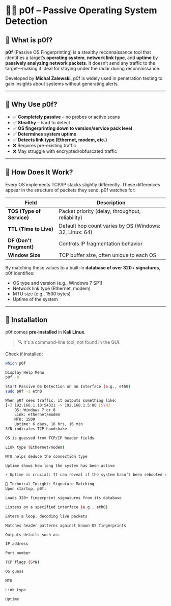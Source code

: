 # 🕵️‍♂️ p0f – Passive Operating System Detection

## 🧠 What is p0f?

**p0f** (Passive OS Fingerprinting) is a stealthy reconnaissance tool that identifies a target’s **operating system**, **network link type**, and **uptime** by **passively analyzing network packets**. It doesn’t send any traffic to the target—making it ideal for staying under the radar during reconnaissance.

Developed by **Michal Zalewski**, p0f is widely used in penetration testing to gain insights about systems without generating alerts.

---

## 🚦 Why Use p0f?

- ✅ **Completely passive** – no probes or active scans
- ✅ **Stealthy** – hard to detect
- ✅ **OS fingerprinting down to version/service pack level**
- ✅ **Determines system uptime**
- ✅ **Detects link type (Ethernet, modem, etc.)**
- ❌ Requires pre-existing traffic
- ❌ May struggle with encrypted/obfuscated traffic

---

## 🧪 How Does It Work?

Every OS implements TCP/IP stacks slightly differently. These differences appear in the structure of packets they send. p0f watches for:

| Field | Description |
|-------|-------------|
| **TOS (Type of Service)** | Packet priority (delay, throughput, reliability) |
| **TTL (Time to Live)** | Default hop count varies by OS (Windows: 32, Linux: 64) |
| **DF (Don't Fragment)** | Controls IP fragmentation behavior |
| **Window Size** | TCP buffer size, often unique to each OS |

By matching these values to a built-in **database of over 320+ signatures**, p0f identifies:

- OS type and version (e.g., Windows 7 SP1)
- Network link type (Ethernet, modem)
- MTU size (e.g., 1500 bytes)
- Uptime of the system

---

## 🔧 Installation

p0f comes **pre-installed** in **Kali Linux**.

> 🔍 It's a command-line tool, not found in the GUI.

Check if installed:

```bash
which p0f

Display Help Menu
p0f -h

Start Passive OS Detection on an Interface (e.g., eth0)
sudo p0f -i eth0

When p0f sees traffic, it outputs something like:
[+] 192.168.1.10:54321 -> 192.168.1.5:80 [SYN]
    OS: Windows 7 or 8
    Link: ethernet/modem
    MTU: 1500
    Uptime: 6 days, 16 hrs, 16 min
SYN indicates TCP handshake

OS is guessed from TCP/IP header fields

Link type (Ethernet/modem)

MTU helps deduce the connection type

Uptime shows how long the system has been active

⚡ Uptime is crucial: It can reveal if the system hasn’t been rebooted recently,meaning critical patches may not have been applied!

🧠 Technical Insight: Signature Matching
Upon startup, p0f:

Loads 320+ fingerprint signatures from its database

Listens on a specified interface (e.g., eth0)

Enters a loop, decoding live packets

Matches header patterns against known OS fingerprints

Outputs details such as:

IP address

Port number

TCP flags (SYN)

OS guess

MTU

Link type

Uptime

